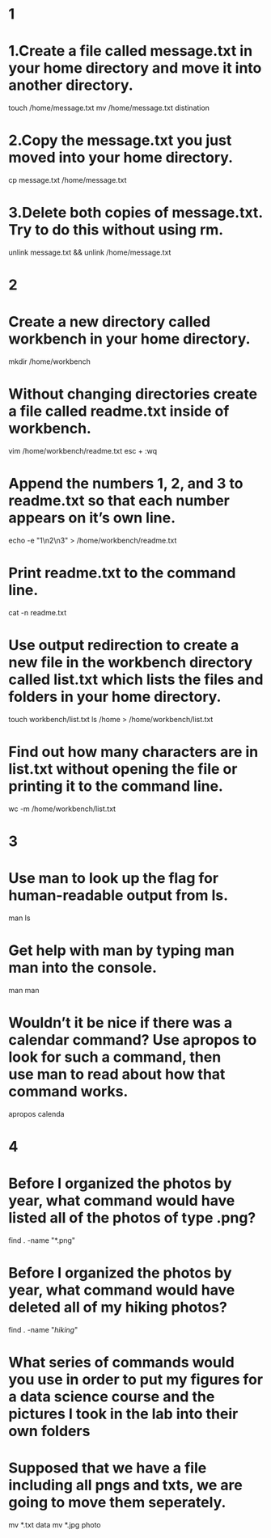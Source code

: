 # 1
# 1.Create a file called message.txt in your home directory and move it into another directory.
touch /home/message.txt
mv /home/message.txt distination

# 2.Copy the message.txt you just moved into your home directory.
cp message.txt /home/message.txt

# 3.Delete both copies of message.txt. Try to do this without using rm.
unlink message.txt && unlink /home/message.txt
# 2
# Create a new directory called workbench in your home directory.
mkdir /home/workbench

# Without changing directories create a file called readme.txt inside of workbench.
vim /home/workbench/readme.txt
esc + :wq

# Append the numbers 1, 2, and 3 to readme.txt so that each number appears on it’s own line.
echo -e "1\n2\n3" > /home/workbench/readme.txt

# Print readme.txt to the command line.
cat -n readme.txt

# Use output redirection to create a new file in the workbench directory called list.txt which lists the files and folders in your home directory.
touch workbench/list.txt
ls /home > /home/workbench/list.txt

# Find out how many characters are in list.txt without opening the file or printing it to the command line.
wc -m /home/workbench/list.txt

# 3
# Use man to look up the flag for human-readable output from ls.
man ls

# Get help with man by typing man man into the console. 
man man

# Wouldn’t it be nice if there was a calendar command? Use apropos to look for such a command, then use man to read about how that command works.
apropos calenda

# 4
# Before I organized the photos by year, what command would have listed all of the photos of type .png?
find . -name "*.png"

# Before I organized the photos by year, what command would have deleted all of my hiking photos?
find . -name "*hiking*"

# What series of commands would you use in order to put my figures for a data science course and the pictures I took in the lab into their own folders

# Supposed that we have a file including all pngs and txts, we are going to move them seperately.
mv *.txt data
mv *.jpg photo

